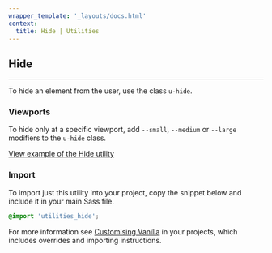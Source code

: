 ```yaml
---
wrapper_template: '_layouts/docs.html'
context:
  title: Hide | Utilities
---
```


## Hide

<hr>

To hide an element from the user, use the class `u-hide`.

### Viewports

To hide only at a specific viewport, add `--small`, `--medium` or `--large` modifiers to the `u-hide` class.

<div class="embedded-example"><a href="/docs/examples/utilities/hide/" class="js-example">
View example of the Hide utility
</a></div>

### Import

To import just this utility into your project, copy the snippet below and include it in your main Sass file.

```scss
@import 'utilities_hide';
```

For more information see [Customising Vanilla](/docs/customising-vanilla/) in your projects, which includes overrides and importing instructions.

